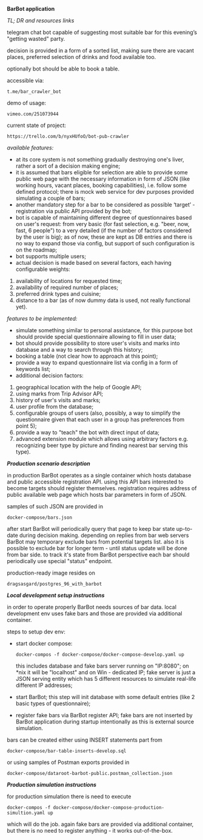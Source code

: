 **BarBot application**

_TL; DR and resources links_

telegram chat bot capable of suggesting most suitable bar for this evening’s "getting wasted" party.

decision is provided in a form of a sorted list, making sure there are vacant places, preferred selection of drinks and food available too.

optionally bot should be able to book a table.

accessible via:

`t.me/bar_crawler_bot`

demo of usage:

`vimeo.com/251073944`

current state of project:

`https://trello.com/b/nyxHUfoO/bot-pub-crawler`

_available features:_

- at its core system is not something gradually destroying one's liver, rather a sort of a decision making engine;
- it is assumed that bars eligible for selection are able to provide some public web page with the necessary information 
  in form of JSON (like working hours, vacant places, booking capabilities), i.e. follow some defined protocol;
  there is mock web service for dev purposes provided simulating a couple of bars; 
- another mandatory step for a bar to be considered as possible ‘target’ - registration via public API provided by the bot;
- bot is capable of maintaining different degree of questionnaires based on user's request:
  from very basic (for fast selection, e.g. "beer, now, fast, 6 people") to a very detailed (if the number of factors considered by the user is big);
  as of now, these are kept as DB entries and there is no way to expand those via config, but support of such configuration is on the roadmap;
- bot supports multiple users;
- actual decision is made based on several factors, each having configurable weights:
1) availability of locations for requested time;
2) availability of required number of places;
3) preferred drink types and cuisine;
4) distance to a bar (as of now dummy data is used, not really functional yet).

_features to be implemented:_

- simulate something similar to personal assistance, for this purpose bot should provide special questionnaire allowing to fill in user data;
- bot should provide possibility to store user's visits and marks into database and a way to search through this history;
- booking a table (not clear how to approach at this point);
- provide a way to expand questionnaire list via config in a form of keywords list; 
- additional decision factors:
1) geographical location with the help of Google API;
2) using marks from Trip Advisor API;
3) history of user's visits and marks;
4) user profile from the database;
5) configurable groups of users
   (also, possibly, a way to simplify the questionnaire given that each user in a group has preferences from point 5);
6) provide a way to "teach" the bot with direct input of data;
7) advanced extension module which allows using arbitrary factors
   e.g. recognizing beer type by picture and finding nearest bar serving this type).


***Production scenario description***

in production BarBot operates as a single container which hosts database and public accessible registration API.
using this API bars interested to become targets should register themselves.
registration requires address of public available web page which hosts bar parameters in form of JSON.

samples of such JSON are provided in
  
`docker-compose/bars.json`

after start BarBot will periodically query that page to keep bar state up-to-date during decision making.
depending on replies from bar web servers BarBot may temporary exclude bars from potential targets list.
also it is possible to exclude bar for longer term - until status update will be done from bar side.
to track it's state from BarBot perspective each bar should periodically use special "status" endpoint.

production-ready image resides on

`dragsasgard/postgres_96_with_barbot`


***Local development setup instructions***

in order to operate properly BarBot needs sources of bar data.
local development env uses fake bars and those are provided via additional container.

steps to setup dev env:
- start docker compose:

  `docker-compos -f docker-compose/docker-compose-develop.yaml up`
  
  this includes database and fake bars server running on "IP:8080"; on *nix it will be "localhost" and on Win - dedicated IP; 
  fake server is just a JSON serving entity which has 5 different resources to simulate real-life different IP addresses;
- start BarBot;
  this step will init database with some default entries (like 2 basic types of questionnaire);
- register fake bars via BarBot register API;
  fake bars are not inserted by BarBot application during startup intentionally as this is external source simulation.
  
bars can be created either using INSERT statements part from

`docker-compose/bar-table-inserts-develop.sql`

or using samples of Postman exports provided in

`docker-compose/dataroot-barbot-public.postman_collection.json`


***Production simulation instructions***

for production simulation there is need to execute

`docker-compos -f docker-compose/docker-compose-production-simultion.yaml up`
 
which will do the job.
again fake bars are provided via additional container, but there is no need to register anything - it works out-of-the-box.